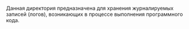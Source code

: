Данная директория предназначена для хранения журналируемых записей (логов), возникающих в процессе выполнения программного кода.
